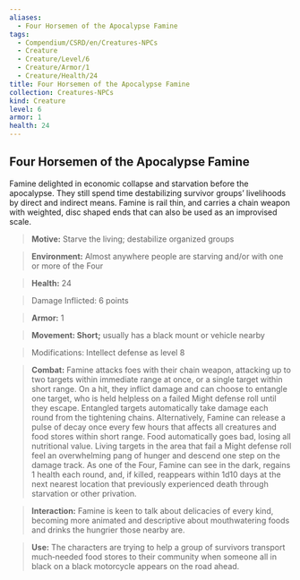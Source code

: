 ```yaml
---
aliases:
  - Four Horsemen of the Apocalypse Famine
tags:
  - Compendium/CSRD/en/Creatures-NPCs
  - Creature
  - Creature/Level/6
  - Creature/Armor/1
  - Creature/Health/24
title: Four Horsemen of the Apocalypse Famine
collection: Creatures-NPCs
kind: Creature
level: 6
armor: 1
health: 24
---
```

## Four Horsemen of the Apocalypse Famine   
  
Famine delighted in economic collapse and starvation before the apocalypse. They still spend time destabilizing survivor groups’ livelihoods by direct and indirect means. Famine is rail thin, and carries a chain weapon with weighted, disc shaped ends that can also be used as an improvised scale.
  
>**Motive:** Starve the living; destabilize organized groups  
  
>**Environment:** Almost anywhere people are starving and/or with one or more of the Four
  
>**Health:** 24  
  
>Damage Inflicted: 6 points  
  
>**Armor:** 1  
  
>**Movement: Short;** usually has a black mount or vehicle nearby  
  
>Modifications: Intellect defense as level 8  
  
>**Combat:** Famine attacks foes with their chain weapon, attacking up to two targets within immediate range at once, or a single target within short range. On a hit, they inflict damage and can choose to entangle one target, who is held helpless on a failed Might defense roll until they escape. Entangled targets automatically take damage each round from the tightening chains. Alternatively, Famine can release a pulse of decay once every few hours that affects all creatures and food stores within short range. Food automatically goes bad, losing all nutritional value. Living targets in the area that fail a Might defense roll feel an overwhelming pang of hunger and descend one step on the damage track. As one of the Four, Famine can see in the dark, regains 1 health each round, and, if killed, reappears within 1d10 days at the next nearest location that previously experienced death through starvation or other privation.   
  
>
  
>**Interaction:** Famine is keen to talk about delicacies of every kind, becoming more animated and descriptive about mouthwatering foods and drinks the hungrier those nearby are.
  
>**Use:** The characters are trying to help a group of survivors transport much‑needed food stores to their community when someone all in black on a black motorcycle appears on the road ahead.
  
